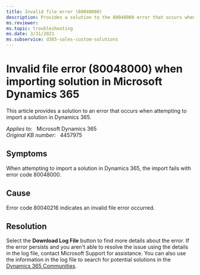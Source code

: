```yaml
---
title: Invalid file error (80048000)
description: Provides a solution to the 80048000 error that occurs when attempting to import a solution in Dynamics 365.
ms.reviewer: 
ms.topic: troubleshooting
ms.date: 3/31/2021
ms.subservice: d365-sales-custom-solutions
---
```

# Invalid file error (80048000) when importing solution in Microsoft Dynamics 365

This article provides a solution to an error that occurs when attempting to import a solution in Dynamics 365.

_Applies to:_ &nbsp; Microsoft Dynamics 365  
_Original KB number:_ &nbsp; 4457975

## Symptoms

When attempting to import a solution in Dynamics 365, the import fails with error code 80048000.

## Cause

Error code 80040216 indicates an invalid file error occurred.

## Resolution

Select the **Download Log File** button to find more details about the error. If the error persists and you aren't able to resolve the issue using the details in the log file, contact Microsoft Support for assistance. You can also use the information in the log file to search for potential solutions in the [Dynamics 365 Communities](https://community.dynamics.com/forums/thread/).
